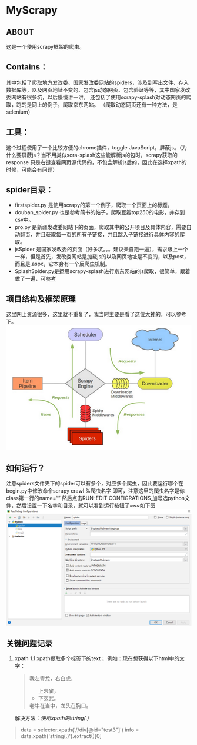 # MyScrapy
## ABOUT
这是一个使用scrapy框架的爬虫。

## Contains：
其中包括了爬取地方发改委、国家发改委网站的spiders，涉及到写出文件、存入数据库等，以及网页地址不变的、包含js动态网页、包含验证等等，其中国家发改委网站有很多坑，以后慢慢讲一讲。
还包括了使用scrapy-splash对动态网页的爬取，跑的是网上的例子，爬取京东网站。
（爬取动态网页还有一种方法，是selenium）

## 工具：
这个过程使用了一个比较方便的chrome插件，toggle JavaScript，屏蔽js。（为什么要屏蔽js？当不用类似scra-splash这些能解析js的包时，scrapy获取的response
只是右键查看网页源代码的，不包含解析js后的，因此在选择xpath的时候，可能会有问题）

## spider目录：
* firstspider.py 是使用scrapy的第一个例子，爬取一个页面上的标题。
* douban_spider.py 也是参考简书的帖子，爬取豆瓣top250的电影，并存到csv中。
* pro.py 是新疆发改委网站下的页面，爬取其中的公开项目及具体内容，需要自动翻页，并且获取每一页的所有子链接，并且跳入子链接进行具体内容的爬取。
* jsSpider 是国家发改委的页面（好多坑。。。建议亲自跑一遍），需求跟上一个一样，但是首先，发改委网站是加载js的以及网页地址是不变的，以及post，而且是.aspx，它本身有一个反爬虫机制。
* SplashSpider.py是运用scrapy-splash进行京东网站的js爬取，很简单，跟着做了一遍，可[参考](https://www.cnblogs.com/shaosks/p/6950358.html)

## 项目结构及框架原理
这里网上资源很多，这里就不重复了，我当时主要是看了这位[大神](https://zhuanlan.zhihu.com/p/24669128)的，可以参考下。
![scrapy框架](https://raw.githubusercontent.com/JayVae/pictures/master/res/scrapy%E6%A1%86%E6%9E%B6.jpg)

## 如何运行？
注意spiders文件夹下的spider可以有多个，对应多个爬虫，因此要运行哪个在begin.py中修改命令scrapy crawl %爬虫名字 即可，注意这里的爬虫名字是你class第一行的name=“”
然后点击RUN-EDIT CONFIGRATIONS,加号选python文件，然后设置一下名字和目录，就可以看到运行按钮了~~~如下图
![scrapy框架](https://raw.githubusercontent.com/JayVae/pictures/master/res/%E5%A6%82%E4%BD%95%E8%BF%90%E8%A1%8C.jpg)

## 关键问题记录
1. xpath
1.1 xpath提取多个标签下的text；
    例如：现在想获得以下html中的文字：
    > <div id="test3">我左青龙，<span id="tiger">右白虎，<ul>上朱雀，<li>下玄武。</li></ul>老牛在当中，</span>龙头在胸口。<div>
  
    解决方法：*使用xpath的string(.)*
  > data = selector.xpath('//div[@id="test3"]')
info = data.xpath('string(.)').extract()[0]
